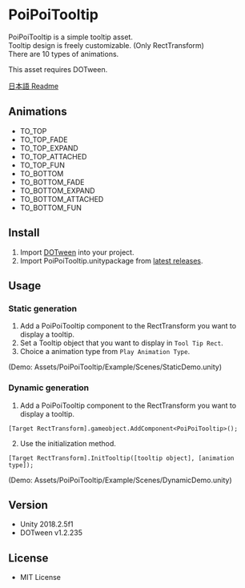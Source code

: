 # PoiPoiTooltip

PoiPoiTooltip is a simple tooltip asset.  
Tooltip design is freely customizable. (Only RectTransform)  
There are 10 types of animations.

This asset requires DOTween.

[日本語 Readme](/README_JP.md)

## Animations
- TO_TOP
- TO_TOP_FADE
- TO_TOP_EXPAND
- TO_TOP_ATTACHED
- TO_TOP_FUN
- TO_BOTTOM
- TO_BOTTOM_FADE
- TO_BOTTOM_EXPAND
- TO_BOTTOM_ATTACHED
- TO_BOTTOM_FUN

## Install
1. Import [DOTween](http://dotween.demigiant.com/) into your project.
2. Import PoiPoiTooltip.unitypackage from [latest releases](/releases/).

## Usage

### Static generation
1. Add a PoiPoiTooltip component to the RectTransform you want to display a tooltip.
2. Set a Tooltip object that you want to display in `Tool Tip Rect`.
3. Choice a animation type from `Play Animation Type`.

(Demo: Assets/PoiPoiTooltip/Example/Scenes/StaticDemo.unity)

### Dynamic generation
1. Add a PoiPoiTooltip component to the RectTransform you want to display a tooltip.
```
[Target RectTransform].gameobject.AddComponent<PoiPoiTooltip>();
```
2. Use the initialization method.
```
[Target RectTransform].InitTooltip([tooltip object], [animation type]);
```

 (Demo: Assets/PoiPoiTooltip/Example/Scenes/DynamicDemo.unity)

## Version
- Unity 2018.2.5f1
- DOTween v1.2.235

## License
- MIT License